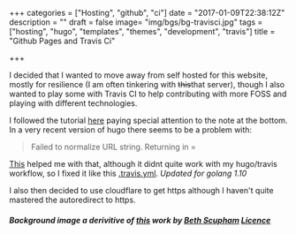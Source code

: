 +++
categories = ["Hosting", "github", "ci"]
date = "2017-01-09T22:38:12Z"
description = ""
draft = false
image= "img/bgs/bg-travisci.jpg"
tags = ["hosting", "hugo", "templates", "themes", "development", "travis"]
title = "Github Pages and Travis Ci"

+++

I decided that I wanted to move away from self hosted for this website, mostly for resilience (I am often tinkering with ~~this~~that server), though I also wanted to play some with Travis CI to help contributing with more FOSS and playing with different technologies. 

I followed the tutorial [here](http://rcoedo.com/post/hugo-static-site-generator/) paying special attention to the note at the bottom. In a very recent version of hugo there seems to be a problem with:

> Failed to normalize URL string. Returning in =

[This](https://discuss.gohugo.io/t/started-getting-failed-to-normalize-url-string-returning-in/5034/7) helped me with that, although it didnt quite work with my hugo/travis workflow, so I fixed it like this [.travis.yml](https://github.com/plod/plod.github.io/blob/source/.travis.yml). _Updated for golang 1.10_

I also then decided to use cloudflare to get https although I haven't quite mastered the autoredirect to https.

##### Background image a derivitive of [this](https://www.flickr.com/photos/bethscupham/7364320130/in/photolist-cdL4NJ-5tYhfL-7KsKqx-63KGHV-6a7o3M-8FBc7A-7vvR4Y-7x5yiZ-8SX3pi-9iimcr-8T18gC-8SX3tv-8ThRyW-qDbGGp-8SX3A6-6Vy9HP-8PaDRY-bBxMw9-9zewGu-a2cHLb-dYUuzD-4kPT8n-9nyXf2-gsd9Nz-j5wA7p-gscWdY-8F2xeK-avnoWQ-6cuh21-fFpwaM-oXnSij-pnzH9i-dSeqaV-dM7Wnz-a2cJyf-a2cKpj-6cuh5b-8FuZRs-oZwHyq-4HMXAY-aqyWws-pmv94-o3kSbN-o3aw4x-nKYhY1-8H1SkE-wvHibn-wtoGSS-wv2qdL-xabn6N) work by [Beth Scupham](https://www.flickr.com/photos/bethscupham/) [Licence](https://creativecommons.org/licenses/by/2.0/)